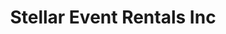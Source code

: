 ---
title: "Stellar Event Rentals Inc"
url: /lynnwood/stellar-event-rentals-inc/
shop: storage rental
---